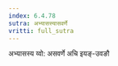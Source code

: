```yaml
---
index: 6.4.78
sutra: अभ्यासस्यासवर्णे
vritti: full_sutra
---
```


अभ्यासस्य य्वो: असवर्णे अचि इयङ्-उवङौ